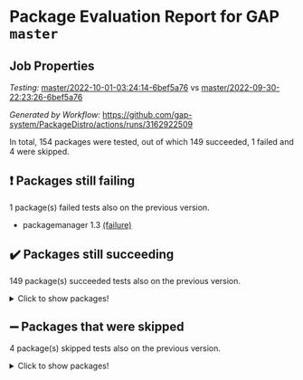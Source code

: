 # Package Evaluation Report for GAP `master`

## Job Properties

*Testing:* [master/2022-10-01-03:24:14-6bef5a76](https://github.com/gap-system/PackageDistro/blob/data/reports/master/2022-10-01-03:24:14-6bef5a76) vs [master/2022-09-30-22:23:26-6bef5a76](https://github.com/gap-system/PackageDistro/blob/data/reports/master/2022-09-30-22:23:26-6bef5a76)

*Generated by Workflow:* https://github.com/gap-system/PackageDistro/actions/runs/3162922509

In total, 154 packages were tested, out of which 149 succeeded, 1 failed and 4 were skipped.

## :exclamation: Packages still failing

1 package(s) failed tests also on the previous version.
- packagemanager 1.3 [(failure)](https://github.com/gap-system/PackageDistro/actions/runs/3162922509/jobs/5150076594)

## :heavy_check_mark: Packages still succeeding

149 package(s) succeeded tests also on the previous version.
<details><summary>Click to show packages!</summary>

- 4ti2interface 2022.09-01 [(success)](https://github.com/gap-system/PackageDistro/actions/runs/3162922509/jobs/5150072283)
- ace 5.6.1 [(success)](https://github.com/gap-system/PackageDistro/actions/runs/3162922509/jobs/5150072337)
- aclib 1.3.2 [(success)](https://github.com/gap-system/PackageDistro/actions/runs/3162922509/jobs/5150072387)
- agt 0.2 [(success)](https://github.com/gap-system/PackageDistro/actions/runs/3162922509/jobs/5150072437)
- alnuth 3.2.1 [(success)](https://github.com/gap-system/PackageDistro/actions/runs/3162922509/jobs/5150072476)
- anupq 3.2.6 [(success)](https://github.com/gap-system/PackageDistro/actions/runs/3162922509/jobs/5150072517)
- atlasrep 2.1.5 [(success)](https://github.com/gap-system/PackageDistro/actions/runs/3162922509/jobs/5150072542)
- autodoc 2022.07.10 [(success)](https://github.com/gap-system/PackageDistro/actions/runs/3162922509/jobs/5150072574)
- automata 1.15 [(success)](https://github.com/gap-system/PackageDistro/actions/runs/3162922509/jobs/5150072617)
- automgrp 1.3.2 [(success)](https://github.com/gap-system/PackageDistro/actions/runs/3162922509/jobs/5150072660)
- autpgrp 1.11 [(success)](https://github.com/gap-system/PackageDistro/actions/runs/3162922509/jobs/5150072702)
- cap 2022.09-24 [(success)](https://github.com/gap-system/PackageDistro/actions/runs/3162922509/jobs/5150072737)
- caratinterface 2.3.4 [(success)](https://github.com/gap-system/PackageDistro/actions/runs/3162922509/jobs/5150072773)
- cddinterface 2022.08.11 [(success)](https://github.com/gap-system/PackageDistro/actions/runs/3162922509/jobs/5150072807)
- circle 1.6.5 [(success)](https://github.com/gap-system/PackageDistro/actions/runs/3162922509/jobs/5150072857)
- classicpres 1.22 [(success)](https://github.com/gap-system/PackageDistro/actions/runs/3162922509/jobs/5150072888)
- cohomolo 1.6.10 [(success)](https://github.com/gap-system/PackageDistro/actions/runs/3162922509/jobs/5150072934)
- congruence 1.2.4 [(success)](https://github.com/gap-system/PackageDistro/actions/runs/3162922509/jobs/5150072976)
- corelg 1.56 [(success)](https://github.com/gap-system/PackageDistro/actions/runs/3162922509/jobs/5150073007)
- crime 1.6 [(success)](https://github.com/gap-system/PackageDistro/actions/runs/3162922509/jobs/5150073046)
- crisp 1.4.5 [(success)](https://github.com/gap-system/PackageDistro/actions/runs/3162922509/jobs/5150073088)
- crypting 0.10.2 [(success)](https://github.com/gap-system/PackageDistro/actions/runs/3162922509/jobs/5150073124)
- cryst 4.1.25 [(success)](https://github.com/gap-system/PackageDistro/actions/runs/3162922509/jobs/5150073196)
- crystcat 1.1.10 [(success)](https://github.com/gap-system/PackageDistro/actions/runs/3162922509/jobs/5150073240)
- ctbllib 1.3.4 [(success)](https://github.com/gap-system/PackageDistro/actions/runs/3162922509/jobs/5150073280)
- cubefree 1.19 [(success)](https://github.com/gap-system/PackageDistro/actions/runs/3162922509/jobs/5150073326)
- curlinterface 2.3.1 [(success)](https://github.com/gap-system/PackageDistro/actions/runs/3162922509/jobs/5150073365)
- cvec 2.7.6 [(success)](https://github.com/gap-system/PackageDistro/actions/runs/3162922509/jobs/5150073400)
- datastructures 0.2.7 [(success)](https://github.com/gap-system/PackageDistro/actions/runs/3162922509/jobs/5150073433)
- deepthought 1.0.5 [(success)](https://github.com/gap-system/PackageDistro/actions/runs/3162922509/jobs/5150073461)
- design 1.7 [(success)](https://github.com/gap-system/PackageDistro/actions/runs/3162922509/jobs/5150073494)
- difsets 2.3.1 [(success)](https://github.com/gap-system/PackageDistro/actions/runs/3162922509/jobs/5150073536)
- digraphs 1.6.0 [(success)](https://github.com/gap-system/PackageDistro/actions/runs/3162922509/jobs/5150073575)
- edim 1.3.6 [(success)](https://github.com/gap-system/PackageDistro/actions/runs/3162922509/jobs/5150073604)
- example 4.3.2 [(success)](https://github.com/gap-system/PackageDistro/actions/runs/3162922509/jobs/5150073634)
- examplesforhomalg 2022.08-04 [(success)](https://github.com/gap-system/PackageDistro/actions/runs/3162922509/jobs/5150073681)
- factint 1.6.3 [(success)](https://github.com/gap-system/PackageDistro/actions/runs/3162922509/jobs/5150073704)
- ferret 1.0.8 [(success)](https://github.com/gap-system/PackageDistro/actions/runs/3162922509/jobs/5150073729)
- fga 1.4.0 [(success)](https://github.com/gap-system/PackageDistro/actions/runs/3162922509/jobs/5150073755)
- fining 1.5.1 [(success)](https://github.com/gap-system/PackageDistro/actions/runs/3162922509/jobs/5150073801)
- float 1.0.3 [(success)](https://github.com/gap-system/PackageDistro/actions/runs/3162922509/jobs/5150073834)
- format 1.4.3 [(success)](https://github.com/gap-system/PackageDistro/actions/runs/3162922509/jobs/5150073870)
- forms 1.2.8 [(success)](https://github.com/gap-system/PackageDistro/actions/runs/3162922509/jobs/5150073901)
- fplsa 1.2.5 [(success)](https://github.com/gap-system/PackageDistro/actions/runs/3162922509/jobs/5150073945)
- fr 2.4.10 [(success)](https://github.com/gap-system/PackageDistro/actions/runs/3162922509/jobs/5150074002)
- francy 1.2.5 [(success)](https://github.com/gap-system/PackageDistro/actions/runs/3162922509/jobs/5150074033)
- fwtree 1.3 [(success)](https://github.com/gap-system/PackageDistro/actions/runs/3162922509/jobs/5150074066)
- gapdoc 1.6.6 [(success)](https://github.com/gap-system/PackageDistro/actions/runs/3162922509/jobs/5150074116)
- gauss 2022.09-01 [(success)](https://github.com/gap-system/PackageDistro/actions/runs/3162922509/jobs/5150074151)
- gaussforhomalg 2022.08-03 [(success)](https://github.com/gap-system/PackageDistro/actions/runs/3162922509/jobs/5150074186)
- gbnp 1.0.5 [(success)](https://github.com/gap-system/PackageDistro/actions/runs/3162922509/jobs/5150074222)
- generalizedmorphismsforcap 2022.09-01 [(success)](https://github.com/gap-system/PackageDistro/actions/runs/3162922509/jobs/5150074260)
- genss 1.6.8 [(success)](https://github.com/gap-system/PackageDistro/actions/runs/3162922509/jobs/5150074307)
- gradedmodules 2022.09-02 [(success)](https://github.com/gap-system/PackageDistro/actions/runs/3162922509/jobs/5150074348)
- gradedringforhomalg 2022.08-02 [(success)](https://github.com/gap-system/PackageDistro/actions/runs/3162922509/jobs/5150074393)
- grape 4.8.5 [(success)](https://github.com/gap-system/PackageDistro/actions/runs/3162922509/jobs/5150074456)
- groupoids 1.71 [(success)](https://github.com/gap-system/PackageDistro/actions/runs/3162922509/jobs/5150074532)
- grpconst 2.6.2 [(success)](https://github.com/gap-system/PackageDistro/actions/runs/3162922509/jobs/5150074589)
- guarana 0.96.3 [(success)](https://github.com/gap-system/PackageDistro/actions/runs/3162922509/jobs/5150074636)
- guava 3.17 [(success)](https://github.com/gap-system/PackageDistro/actions/runs/3162922509/jobs/5150074676)
- hap 1.47 [(success)](https://github.com/gap-system/PackageDistro/actions/runs/3162922509/jobs/5150074741)
- hapcryst 0.1.15 [(success)](https://github.com/gap-system/PackageDistro/actions/runs/3162922509/jobs/5150074791)
- hecke 1.5.3 [(success)](https://github.com/gap-system/PackageDistro/actions/runs/3162922509/jobs/5150074845)
- help 3.5 [(success)](https://github.com/gap-system/PackageDistro/actions/runs/3162922509/jobs/5150074927)
- homalg 2022.08-04 [(success)](https://github.com/gap-system/PackageDistro/actions/runs/3162922509/jobs/5150074972)
- homalgtocas 2022.09-01 [(success)](https://github.com/gap-system/PackageDistro/actions/runs/3162922509/jobs/5150075021)
- idrel 2.44 [(success)](https://github.com/gap-system/PackageDistro/actions/runs/3162922509/jobs/5150075078)
- images 1.3.1 [(success)](https://github.com/gap-system/PackageDistro/actions/runs/3162922509/jobs/5150075166)
- intpic 0.3.0 [(success)](https://github.com/gap-system/PackageDistro/actions/runs/3162922509/jobs/5150075217)
- io 4.7.3 [(success)](https://github.com/gap-system/PackageDistro/actions/runs/3162922509/jobs/5150075252)
- io_forhomalg 2022.09-01 [(success)](https://github.com/gap-system/PackageDistro/actions/runs/3162922509/jobs/5150075285)
- irredsol 1.4.3 [(success)](https://github.com/gap-system/PackageDistro/actions/runs/3162922509/jobs/5150075330)
- json 2.1.0 [(success)](https://github.com/gap-system/PackageDistro/actions/runs/3162922509/jobs/5150075382)
- jupyterkernel 1.4.1 [(success)](https://github.com/gap-system/PackageDistro/actions/runs/3162922509/jobs/5150075429)
- jupyterviz 1.5.6 [(success)](https://github.com/gap-system/PackageDistro/actions/runs/3162922509/jobs/5150075465)
- kan 1.34 [(success)](https://github.com/gap-system/PackageDistro/actions/runs/3162922509/jobs/5150075503)
- kbmag 1.5.10 [(success)](https://github.com/gap-system/PackageDistro/actions/runs/3162922509/jobs/5150075549)
- laguna 3.9.5 [(success)](https://github.com/gap-system/PackageDistro/actions/runs/3162922509/jobs/5150075596)
- liealgdb 2.2.1 [(success)](https://github.com/gap-system/PackageDistro/actions/runs/3162922509/jobs/5150075636)
- liepring 2.7 [(success)](https://github.com/gap-system/PackageDistro/actions/runs/3162922509/jobs/5150075674)
- liering 2.4.2 [(success)](https://github.com/gap-system/PackageDistro/actions/runs/3162922509/jobs/5150075711)
- linearalgebraforcap 2022.09-12 [(success)](https://github.com/gap-system/PackageDistro/actions/runs/3162922509/jobs/5150075760)
- localizeringforhomalg 2022.09-01 [(success)](https://github.com/gap-system/PackageDistro/actions/runs/3162922509/jobs/5150075800)
- loops 3.4.2 [(success)](https://github.com/gap-system/PackageDistro/actions/runs/3162922509/jobs/5150075844)
- lpres 1.0.3 [(success)](https://github.com/gap-system/PackageDistro/actions/runs/3162922509/jobs/5150075891)
- majoranaalgebras 1.4 [(success)](https://github.com/gap-system/PackageDistro/actions/runs/3162922509/jobs/5150075960)
- mapclass 1.4.6 [(success)](https://github.com/gap-system/PackageDistro/actions/runs/3162922509/jobs/5150075995)
- matgrp 0.70 [(success)](https://github.com/gap-system/PackageDistro/actions/runs/3162922509/jobs/5150076048)
- matricesforhomalg 2022.09-01 [(success)](https://github.com/gap-system/PackageDistro/actions/runs/3162922509/jobs/5150076103)
- modisom 2.5.3 [(success)](https://github.com/gap-system/PackageDistro/actions/runs/3162922509/jobs/5150076140)
- modulepresentationsforcap 2022.09-02 [(success)](https://github.com/gap-system/PackageDistro/actions/runs/3162922509/jobs/5150076180)
- modules 2022.09-01 [(success)](https://github.com/gap-system/PackageDistro/actions/runs/3162922509/jobs/5150076215)
- monoidalcategories 2022.09-11 [(success)](https://github.com/gap-system/PackageDistro/actions/runs/3162922509/jobs/5150076254)
- nconvex 2022.09-01 [(success)](https://github.com/gap-system/PackageDistro/actions/runs/3162922509/jobs/5150076289)
- nilmat 1.4.2 [(success)](https://github.com/gap-system/PackageDistro/actions/runs/3162922509/jobs/5150076326)
- nock 1.5 [(success)](https://github.com/gap-system/PackageDistro/actions/runs/3162922509/jobs/5150076358)
- normalizinterface 1.3.4 [(success)](https://github.com/gap-system/PackageDistro/actions/runs/3162922509/jobs/5150076387)
- nq 2.5.8 [(success)](https://github.com/gap-system/PackageDistro/actions/runs/3162922509/jobs/5150076433)
- numericalsgps 1.3.1 [(success)](https://github.com/gap-system/PackageDistro/actions/runs/3162922509/jobs/5150076473)
- openmath 11.5.1 [(success)](https://github.com/gap-system/PackageDistro/actions/runs/3162922509/jobs/5150076509)
- orb 4.9.0 [(success)](https://github.com/gap-system/PackageDistro/actions/runs/3162922509/jobs/5150076548)
- patternclass 2.4.2 [(success)](https://github.com/gap-system/PackageDistro/actions/runs/3162922509/jobs/5150076619)
- permut 2.0.4 [(success)](https://github.com/gap-system/PackageDistro/actions/runs/3162922509/jobs/5150076657)
- polenta 1.3.10 [(success)](https://github.com/gap-system/PackageDistro/actions/runs/3162922509/jobs/5150076691)
- polymaking 0.8.6 [(success)](https://github.com/gap-system/PackageDistro/actions/runs/3162922509/jobs/5150076736)
- primgrp 3.4.2 [(success)](https://github.com/gap-system/PackageDistro/actions/runs/3162922509/jobs/5150076777)
- profiling 2.5.0 [(success)](https://github.com/gap-system/PackageDistro/actions/runs/3162922509/jobs/5150076827)
- qpa 1.34 [(success)](https://github.com/gap-system/PackageDistro/actions/runs/3162922509/jobs/5150076872)
- quagroup 1.8.3 [(success)](https://github.com/gap-system/PackageDistro/actions/runs/3162922509/jobs/5150076909)
- radiroot 2.9 [(success)](https://github.com/gap-system/PackageDistro/actions/runs/3162922509/jobs/5150076939)
- rcwa 4.7.0 [(success)](https://github.com/gap-system/PackageDistro/actions/runs/3162922509/jobs/5150076969)
- rds 1.8 [(success)](https://github.com/gap-system/PackageDistro/actions/runs/3162922509/jobs/5150076997)
- recog 1.4.2 [(success)](https://github.com/gap-system/PackageDistro/actions/runs/3162922509/jobs/5150077028)
- repndecomp 1.2.1 [(success)](https://github.com/gap-system/PackageDistro/actions/runs/3162922509/jobs/5150077063)
- repsn 3.1.0 [(success)](https://github.com/gap-system/PackageDistro/actions/runs/3162922509/jobs/5150077091)
- resclasses 4.7.3 [(success)](https://github.com/gap-system/PackageDistro/actions/runs/3162922509/jobs/5150077124)
- ringsforhomalg 2022.09-01 [(success)](https://github.com/gap-system/PackageDistro/actions/runs/3162922509/jobs/5150077164)
- sco 2022.09-01 [(success)](https://github.com/gap-system/PackageDistro/actions/runs/3162922509/jobs/5150077200)
- scscp 2.3.1 [(success)](https://github.com/gap-system/PackageDistro/actions/runs/3162922509/jobs/5150077225)
- semigroups 5.0.2 [(success)](https://github.com/gap-system/PackageDistro/actions/runs/3162922509/jobs/5150077267)
- sglppow 2.2 [(success)](https://github.com/gap-system/PackageDistro/actions/runs/3162922509/jobs/5150077292)
- sgpviz 0.999.5 [(success)](https://github.com/gap-system/PackageDistro/actions/runs/3162922509/jobs/5150077325)
- simpcomp 2.1.14 [(success)](https://github.com/gap-system/PackageDistro/actions/runs/3162922509/jobs/5150077362)
- singular 2022.09.23 [(success)](https://github.com/gap-system/PackageDistro/actions/runs/3162922509/jobs/5150077390)
- sla 1.5.3 [(success)](https://github.com/gap-system/PackageDistro/actions/runs/3162922509/jobs/5150077415)
- smallgrp 1.5 [(success)](https://github.com/gap-system/PackageDistro/actions/runs/3162922509/jobs/5150077443)
- smallsemi 0.6.13 [(success)](https://github.com/gap-system/PackageDistro/actions/runs/3162922509/jobs/5150077465)
- sonata 2.9.4 [(success)](https://github.com/gap-system/PackageDistro/actions/runs/3162922509/jobs/5150077489)
- sophus 1.27 [(success)](https://github.com/gap-system/PackageDistro/actions/runs/3162922509/jobs/5150077533)
- spinsym 1.5.2 [(success)](https://github.com/gap-system/PackageDistro/actions/runs/3162922509/jobs/5150077556)
- standardff 0.9.4 [(success)](https://github.com/gap-system/PackageDistro/actions/runs/3162922509/jobs/5150077580)
- symbcompcc 1.3.2 [(success)](https://github.com/gap-system/PackageDistro/actions/runs/3162922509/jobs/5150077611)
- thelma 1.3 [(success)](https://github.com/gap-system/PackageDistro/actions/runs/3162922509/jobs/5150077652)
- tomlib 1.2.9 [(success)](https://github.com/gap-system/PackageDistro/actions/runs/3162922509/jobs/5150077681)
- toolsforhomalg 2022.09-08 [(success)](https://github.com/gap-system/PackageDistro/actions/runs/3162922509/jobs/5150077704)
- toric 1.9.5 [(success)](https://github.com/gap-system/PackageDistro/actions/runs/3162922509/jobs/5150077715)
- toricvarieties 2022.07.13 [(success)](https://github.com/gap-system/PackageDistro/actions/runs/3162922509/jobs/5150077753)
- transgrp 3.6.3 [(success)](https://github.com/gap-system/PackageDistro/actions/runs/3162922509/jobs/5150077776)
- ugaly 4.0.3 [(success)](https://github.com/gap-system/PackageDistro/actions/runs/3162922509/jobs/5150077807)
- unipot 1.5 [(success)](https://github.com/gap-system/PackageDistro/actions/runs/3162922509/jobs/5150077833)
- unitlib 4.1.0 [(success)](https://github.com/gap-system/PackageDistro/actions/runs/3162922509/jobs/5150077860)
- utils 0.77 [(success)](https://github.com/gap-system/PackageDistro/actions/runs/3162922509/jobs/5150077893)
- uuid 0.7 [(success)](https://github.com/gap-system/PackageDistro/actions/runs/3162922509/jobs/5150077915)
- walrus 0.9991 [(success)](https://github.com/gap-system/PackageDistro/actions/runs/3162922509/jobs/5150077942)
- wedderga 4.10.2 [(success)](https://github.com/gap-system/PackageDistro/actions/runs/3162922509/jobs/5150077966)
- xmod 2.88 [(success)](https://github.com/gap-system/PackageDistro/actions/runs/3162922509/jobs/5150078025)
- xmodalg 1.22 [(success)](https://github.com/gap-system/PackageDistro/actions/runs/3162922509/jobs/5150078060)
- yangbaxter 0.10.1 [(success)](https://github.com/gap-system/PackageDistro/actions/runs/3162922509/jobs/5150078108)
- zeromqinterface 0.14 [(success)](https://github.com/gap-system/PackageDistro/actions/runs/3162922509/jobs/5150078154)
</details>

## :heavy_minus_sign: Packages that were skipped

4 package(s) skipped tests also on the previous version.
<details><summary>Click to show packages!</summary>

- browse 1.8.16 [(skipped)](https://github.com/gap-system/PackageDistro/actions/runs/3162922509/jobs/5149987280)
- itc 1.5.1 [(skipped)](https://github.com/gap-system/PackageDistro/actions/runs/3162922509/jobs/5149987280)
- polycyclic 2.16 [(skipped)](https://github.com/gap-system/PackageDistro/actions/runs/3162922509/jobs/5149987280)
- xgap 4.31 [(skipped)](https://github.com/gap-system/PackageDistro/actions/runs/3162922509/jobs/5149987280)
</details>

